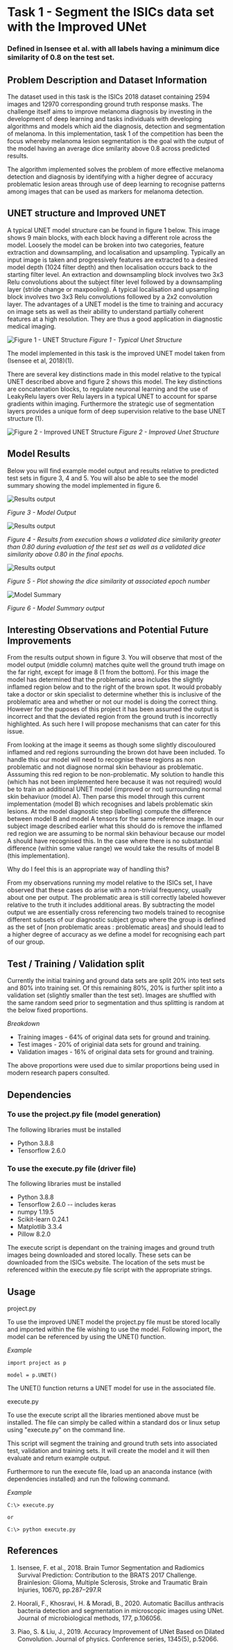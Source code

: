 # Task 1 - Segment the ISICs data set with the Improved UNet

### Defined in Isensee et al. with all labels having a minimum dice similarity of 0.8 on the test set.  

## Problem Description and Dataset Information

The dataset used in this task is the ISICs 2018 dataset containing 2594 images and 12970 corresponding ground truth response masks. The challenge itself aims to improve melanoma diagnosis by investing in the development of deep learning and tasks individuals with developing algorithms and models which aid the diagnosis, detection and segmentation of melanoma. 
In this implementation, task 1 of the competition has been the focus whereby melanoma lesion segmentation is the goal with the output of the model having an average dice smilarity above 0.8 across predicted results.

The algorithm implemented solves the problem of more effective melanoma detection and diagnosis by identifying with a higher degree of accuracy problematic lesion areas through use of deep learning to recognise patterns among images that can be used as markers for melanoma detection.  

## UNET structure and Improved UNET

A typical UNET model structure can be found in figure 1 below. This image shows 9 main blocks, with each block having a different role across the model. Loosely the model can be broken into two categories, feature extraction and downsampling, and localisation and upsampling. Typically an input image is taken and progressively features are extracted to a desired model depth (1024 filter depth) and then localisation occurs back to the starting filter level. An extraction and downsampling block involves two 3x3 Relu convolutions about the subject filter level followed by a downsampling layer (stride change or maxpooling). A typical localisation and upsampling block involves two 3x3 Relu convolutions followed by a 2x2 convolution layer. The advantages of a UNET model is the time to training and accuracy on image sets as well as their ability to understand partially coherent features at a high resolution. They are thus a good application in diagnostic medical imaging. 

![Figure 1 - UNET Structure](Readme_Images/UNETStructurebase.jpeg)
*Figure 1 - Typical Unet Structure*

The model implemented in this task is the improved UNET model taken from (Isensee et al, 2018)(1).

There are several key distinctions made in this model relative to the typical UNET described above and figure 2 shows this model. 
The key distinctions are concatenation blocks, to regulate neuronal learning and the use of LeakyRelu layers over Relu layers in a typical UNET to account for sparse gradients within imaging. Furthermore the strategic use of segmentation layers provides a unique form of deep supervision relative to the base UNET structure (1).  

![Figure 2 - Improved UNET Structure](Readme_Images/UNETStructure.jpeg)
*Figure 2 - Improved Unet Structure*

## Model Results

Below you will find example model output and results relative to predicted test sets in figure 3, 4 and 5. You will also be able to see the model summary showing the model implemented in figure 6. 

![Results output](Readme_Images/model_output.jpeg)

*Figure 3 - Model Output*

![Results output](Readme_Images/Results.jpeg)

*Figure 4 - Results from execution shows a validated dice similarity greater than 0.80 during evaluation of the test set as well as a validated dice similarity above 0.80 in the final epochs.*

![Results output](Readme_Images/Results_3.jpeg)

*Figure 5 - Plot showing the dice similarity at associated epoch number*

![Model Summary](Readme_Images/Model_summary.jpeg)

*Figure 6 - Model Summary output*

## Interesting Observations and Potential Future Improvements

From the results output shown in figure 3. You will observe that most of the model output (middle column) matches quite well the ground truth image on the far right, except for image 8 (1 from the bottom). For this image the model has determined that the problematic area includes the slightly inflamed region below and to the right of the brown spot. It would probably take a doctor or skin specialist to determine whether this is inclusive of the problematic area and whether or not our model is doing the correct thing. However for the puposes of this project it has been assumed the output is incorrect and that the deviated region from the ground truth is incorrectly highlighted. As such here I will propose mechanisms that can cater for this issue. 

From looking at the image it seems as though some slightly discouloured inflamed and red regions surrounding the brown dot have been included. To handle this our model will need to recognise these regions as non problematic and not diagnose normal skin behaviour as problematic. Asssuming this red region to be non-problematic. My solution to handle this (which has not been implemented here because it was not required) would be to train an additional UNET model (improved or not) surrounding normal skin behaviuor (model A). Then parse this model through this current implementation (model B) which recognises and labels problematic skin lesions. At the model diagnostic step (labelling) compute the difference between model B and model A tensors for the same reference image. In our subject image described earlier what this should do is remove the inflamed red region we are assuming to be normal skin behaviour because our model A should have recognised this. In the case where there is no substantial difference (within some value range) we would take the results of model B (this implementation).  

Why do I feel this is an appropriate way of handling this?  

From my observations running my model relative to the ISICs set, I have observed that these cases do arise with a non-trivial frequency, usually about one per output. The problematic area is still correctly labeled however relative to the truth it includes additional areas. By subtracting the model output we are essentially cross referencing two models trained to recognise different subsets of our diagnostic subject group where the group is defined as the set of [non problematic areas : problematic areas] and should lead to a higher degree of accuracy as we define a model for recognising each part of our group.

## Test / Training / Validation split
Currently the initial training and ground data sets are split 20% into test sets and 80% into training set. Of this remaining 80%, 20% is further split into a validation set (slightly smaller than the test set). Images are shuffled with the same random seed prior to segmentation and thus splitting is random at the below fixed proportions. 

_Breakdown_ 

* Training images - 64% of original data sets for ground and training.
* Test images - 20% of originial data sets for ground and training.
* Validation images - 16% of original data sets for ground and training. 

The above proportions were used due to similar proportions being used in modern research papers consulted. 

## Dependencies

### To use the project.py file (model generation)
The following libraries must be installed  

* Python 3.8.8
* Tensorflow 2.6.0

### To use the execute.py file (driver file)
The following libraries must be installed

* Python 3.8.8
* Tensorflow 2.6.0 -- includes keras
* numpy 1.19.5
* Scikit-learn 0.24.1
* Matplotlib 3.3.4
* Pillow 8.2.0

The execute script is dependant on the training images and ground truth images being downloaded and stored locally. These sets can be downloaded from the ISICs website. The location of the sets must be referenced within the execute.py file script with the appropriate strings. 

## Usage

project.py

To use the improved UNET model the project.py file must be stored locally and imported within the file wishing to use the model. Following import, the model can be referenced by using the UNET() function. 

_Example_

	import project as p

	model = p.UNET()

The UNET() function returns a UNET model for use in the associated file. 

execute.py

To use the execute script all the libraries mentioned above must be installed. The file can simply be called within a standard dos or linux setup using "execute.py" on the command line. 
	
This script will segment the training and ground truth sets into associated test, validation and training sets. It will create the model and it will then evaluate and return example output. 

Furthermore to run the execute file, load up an anaconda instance (with dependencies installed) and run the following command.   

_Example_
	
	C:\> execute.py
	
	or
	
	C:\> python execute.py

## References

1) Isensee, F. et al., 2018. Brain Tumor Segmentation and Radiomics Survival Prediction: Contribution to the BRATS 2017 Challenge. Brainlesion: Glioma, Multiple Sclerosis, Stroke and Traumatic Brain Injuries, 10670, pp.287–297.R

2) Hoorali, F., Khosravi, H. & Moradi, B., 2020. Automatic Bacillus anthracis 	bacteria detection and segmentation in microscopic images using UNet. Journal of microbiological methods, 177, p.106056.

3) Piao, S. & Liu, J., 2019. Accuracy Improvement of UNet Based on Dilated  Convolution. Journal of physics. Conference series, 1345(5), p.52066.
  